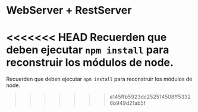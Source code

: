 


# WebServer + RestServer


<<<<<<< HEAD
Recuerden que deben ejecutar ```npm install``` para reconstruir los módulos de node.
=======
Recuerden que deben ejecutar ```npm install``` para reconstruir los módulos de node.
>>>>>>> a145ffb5923dc252514508ff53326b949d21ab5f

